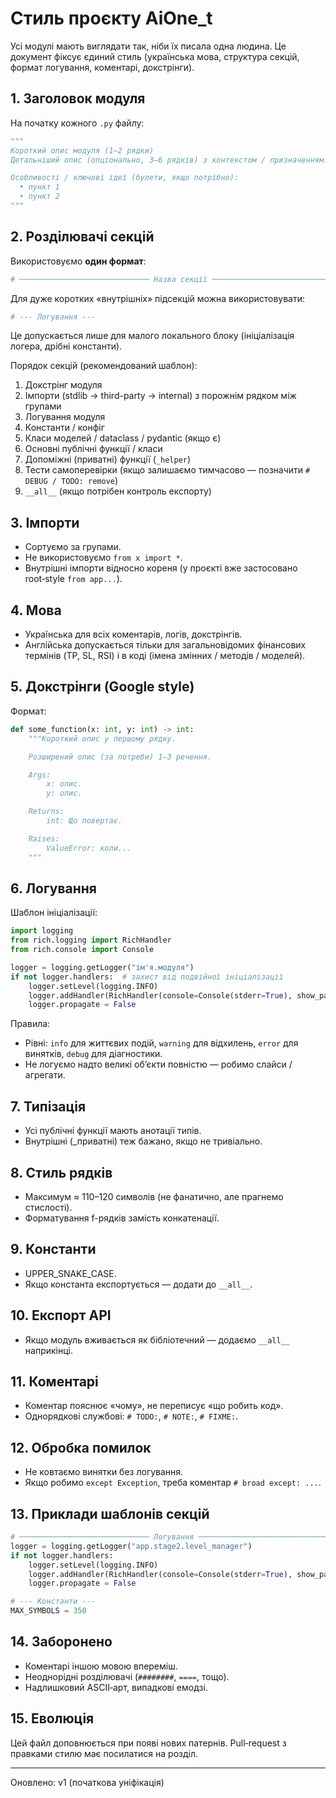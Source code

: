 # Стиль проєкту AiOne_t

Усі модулі мають виглядати так, ніби їх писала одна людина. Це документ фіксує єдиний стиль (українська мова, структура секцій, формат логування, коментарі, докстрінги).

## 1. Заголовок модуля
На початку кожного `.py` файлу:
```python
"""
Короткий опис модуля (1–2 рядки)
Детальніший опис (опціонально, 3–6 рядків) з контекстом / призначенням.

Особливості / ключові ідеї (булети, якщо потрібно):
  • пункт 1
  • пункт 2
"""
```

## 2. Розділювачі секцій
Використовуємо **один формат**:
```python
# ───────────────────────────── Назва секції ─────────────────────────────
```
Для дуже коротких «внутрішніх» підсекцій можна використовувати:
```python
# --- Логування ---
```
Це допускається лише для малого локального блоку (ініціалізація логера, дрібні константи).

Порядок секцій (рекомендований шаблон):
1. Докстрінг модуля
2. Імпорти (stdlib → third-party → internal) з порожнім рядком між групами
3. Логування модуля
4. Константи / конфіг
5. Класи моделей / dataclass / pydantic (якщо є)
6. Основні публічні функції / класи
7. Допоміжні (приватні) функції (`_helper`)
8. Тести самоперевірки (якщо залишаємо тимчасово — позначити `# DEBUG / TODO: remove`)
9. `__all__` (якщо потрібен контроль експорту)

## 3. Імпорти
- Сортуємо за групами.
- Не використовуємо `from x import *`.
- Внутрішні імпорти відносно кореня (у проєкті вже застосовано root‑style `from app...`).

## 4. Мова
- Українська для всіх коментарів, логів, докстрінгів.
- Англійська допускається тільки для загальновідомих фінансових термінів (TP, SL, RSI) і в коді (імена змінних / методів / моделей).

## 5. Докстрінги (Google style)
Формат:
```python
def some_function(x: int, y: int) -> int:
    """Короткий опис у першому рядку.

    Розширений опис (за потреби) 1–3 речення.

    Args:
        x: опис.
        y: опис.

    Returns:
        int: Що повертає.

    Raises:
        ValueError: коли...
    """
```

## 6. Логування
Шаблон ініціалізації:
```python
import logging
from rich.logging import RichHandler
from rich.console import Console

logger = logging.getLogger("ім'я.модуля")
if not logger.handlers:  # захист від подвійної ініціалізації
    logger.setLevel(logging.INFO)
    logger.addHandler(RichHandler(console=Console(stderr=True), show_path=False))
    logger.propagate = False
```

Правила:
- Рівні: `info` для життєвих подій, `warning` для відхилень, `error` для винятків, `debug` для діагностики.
- Не логуємо надто великі об’єкти повністю — робимо слайси / агрегати.

## 7. Типізація
- Усі публічні функції мають анотації типів.
- Внутрішні (_приватні) теж бажано, якщо не тривіально.

## 8. Стиль рядків
- Максимум ≈ 110–120 символів (не фанатично, але прагнемо стислості).
- Форматування f-рядків замість конкатенації.

## 9. Константи
- UPPER_SNAKE_CASE.
- Якщо константа експортується — додати до `__all__`.

## 10. Експорт API
- Якщо модуль вживається як бібліотечний — додаємо `__all__` наприкінці.

## 11. Коментарі
- Коментар пояснює «чому», не переписує «що робить код».
- Однорядкові службові: `# TODO:`, `# NOTE:`, `# FIXME:`.

## 12. Обробка помилок
- Не ковтаємо винятки без логування.
- Якщо робимо `except Exception`, треба коментар `# broad except: ...`.

## 13. Приклади шаблонів секцій
```python
# ───────────────────────────── Логування ─────────────────────────────
logger = logging.getLogger("app.stage2.level_manager")
if not logger.handlers:
    logger.setLevel(logging.INFO)
    logger.addHandler(RichHandler(console=Console(stderr=True), show_path=False))
    logger.propagate = False

# --- Константи ---
MAX_SYMBOLS = 350
```

## 14. Заборонено
- Коментарі іншою мовою впереміш.
- Неоднорідні розділювачі (`########`, `====`, тощо).
- Надлишковий ASCII‑арт, випадкові емодзі.

## 15. Еволюція
Цей файл доповнюється при появі нових патернів. Pull‑request з правками стилю має посилатися на розділ.

---
Оновлено: v1 (початкова уніфікація)
